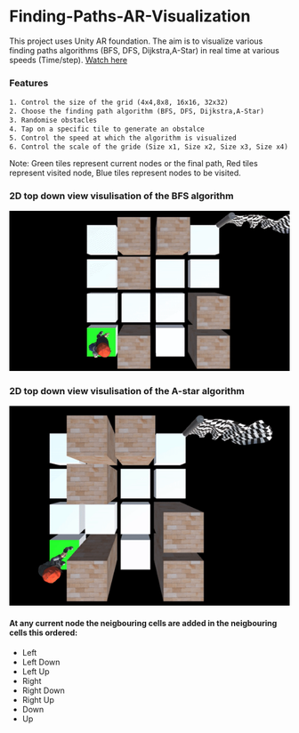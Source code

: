 # Finding-Paths-AR-Visualization

This project uses Unity AR foundation.
The aim is to visualize various finding paths algorithms (BFS, DFS, Dijkstra,A-Star) in real time at various speeds (Time/step).
[Watch here](https://youtu.be/gPgH5PUekCg)


### Features 

```
1. Control the size of the grid (4x4,8x8, 16x16, 32x32)
2. Choose the finding path algorithm (BFS, DFS, Dijkstra,A-Star)
3. Randomise obstacles
4. Tap on a specific tile to generate an obstalce
5. Control the speed at which the algorithm is visualized
6. Control the scale of the gride (Size x1, Size x2, Size x3, Size x4)

```
Note: Green tiles represent current nodes or the final path, Red tiles represent visited node, Blue tiles represent nodes to be visited.

### 2D top down view visulisation of the BFS algorithm 

![2D top down view](https://github.com/mohGhazala96/Finding-Paths-AR-Visualization/blob/master/2d-top-down-view-bfs.gif)
### 2D top down view visulisation of the A-star algorithm 
![2D top down view](https://github.com/mohGhazala96/Finding-Paths-AR-Visualization/blob/master/2d-top-down-view-a-star.gif)

#### At any current node the neigbouring cells are added in the neigbouring cells this ordered:
* Left
* Left Down
* Left Up
* Right
* Right Down
* Right Up
* Down
* Up
